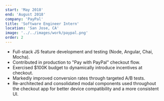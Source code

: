 ```yaml
---
start: 'May 2018'
end: 'August 2018'
company: 'PayPal'
title: 'Software Engineer Intern'
location: 'San Jose, CA'
image: '../../images/work/paypal.png'
order: 2
---
```


- Full-stack JS feature development and testing (Node, Angular, Chai, Mocha).
- Contributed in production to "Pay with PayPal" checkout flow.
- Exercised \$100K budget to dynamically introduce incentives at checkout.
- Markedly improved conversion rates through targeted A/B tests.
- Re-architected and consolidated modal components used throughout the checkout app for better device compatibility and a more consistent UI.
